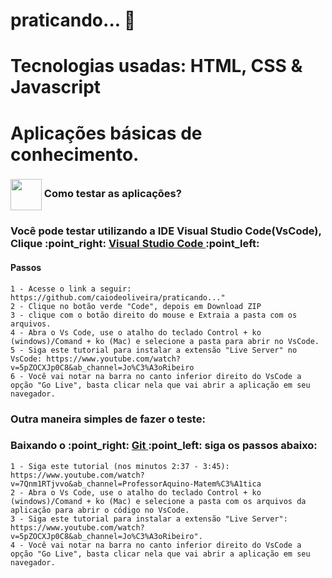 # praticando... :rocket:


# Tecnologias usadas: HTML, CSS & Javascript

<h1> Aplicações básicas de conhecimento. </h1>

<h3> <img src="https://i.dlpng.com/static/png/6577858_preview.png" width="50px" align="center"/> Como testar as aplicações? </h3>

<h3> Você pode testar utilizando a IDE Visual Studio Code(VsCode), Clique :point_right: <a href="https://code.visualstudio.com/download" target="_blank" > Visual Studio Code </a> :point_left: </h3>

<h4> Passos </h4>

```
1 - Acesse o link a seguir: https://github.com/caiodeoliveira/praticando..."
2 - Clique no botão verde "Code", depois em Download ZIP
3 - clique com o botão direito do mouse e Extraia a pasta com os arquivos.
4 - Abra o Vs Code, use o atalho do teclado Control + ko (windows)/Comand + ko (Mac) e selecione a pasta para abrir no VsCode.
5 - Siga este tutorial para instalar a extensão "Live Server" no VsCode: https://www.youtube.com/watch?v=5pZOCXJp0C8&ab_channel=Jo%C3%A3oRibeiro
6 - Você vai notar na barra no canto inferior direito do VsCode a opção "Go Live", basta clicar nela que vai abrir a aplicação em seu navegador.
```

### Outra maneira simples de fazer o teste:

<h3> Baixando o :point_right: <a href="https://git-scm.com/downloads" target="_blank" > Git </a> :point_left:  siga os passos abaixo: </h3>


```
1 - Siga este tutorial (nos minutos 2:37 - 3:45): https://www.youtube.com/watch?v=7Qnm1RTjvvo&ab_channel=ProfessorAquino-Matem%C3%A1tica 
2 - Abra o Vs Code, use o atalho do teclado Control + ko (windows)/Comand + ko (Mac) e selecione a pasta com os arquivos da aplicação para abrir o código no VsCode.
3 - Siga este tutorial para instalar a extensão "Live Server": https://www.youtube.com/watch?v=5pZOCXJp0C8&ab_channel=Jo%C3%A3oRibeiro".
4 - Você vai notar na barra no canto inferior direito do VsCode a opção "Go Live", basta clicar nela que vai abrir a aplicação em seu navegador. 
```

